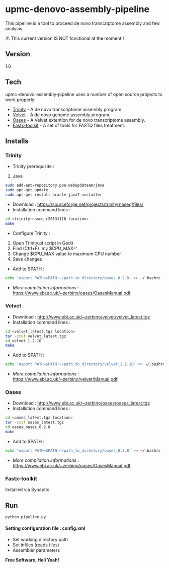 upmc-denovo-assembly-pipeline
=============================

This pipeline is a tool to proceed de novo transcriptome assembly and few analysis.

/!\ This current version IS NOT fonctional at the moment !

Version
----

1.0

Tech
-----------

upmc-denovo-assembly-pipeline uses a number of open source projects to work properly:

* [Trinity] - A de novo transcriptome assembly program.
* [Velvet] - A de novo genome assembly program.
* [Oases] - A Velvet extention for de novo transcriptome assembly.
* [Fastx-toolkit] - A set of tools for FASTQ files treatment.

Installs
--------------
### Trinity

* Trinity prerequisite : 

1. Java
```sh
sudo add-apt-repository ppa:webupd8team/java
sudo apt-get update
sudo apt-get install oracle-java7-installer
```

* Download : https://sourceforge.net/projects/trinityrnaseq/files/
* Installation command lines : 
```sh
cd <trinityrnaseq_r20131110 location>
make 
```
* Configure Trinity :

1. Open Trinity.pl script in Gedit
2. Find (Ctrl+F) 'my $CPU_MAX='
3. Change $CPU_MAX value to maximum CPU number
4. Save changes

* Add to $PATH : 
```sh
echo 'export PATH=$PATH:~/path_to_directory/oases_0.2.8' >> ~/.bashrc
```
* _More compilation informations_ : https://www.ebi.ac.uk/~zerbino/oases/OasesManual.pdf

### Velvet

* Download : http://www.ebi.ac.uk/~zerbino/velvet/velvet_latest.tgz
* Installation command lines : 
```sh
cd <velvet_latest.tgz location>
tar -zxvf velvet_latest.tgz
cd velvet_1.2.10
make
```
* Add to $PATH : 
```sh
echo 'export PATH=$PATH:~/path_to_directory/velvet_1.2.10' >> ~/.bashrc
```
* _More compilation informations_ : https://www.ebi.ac.uk/~zerbino/velvet/Manual.pdf

### Oases

* Download : http://www.ebi.ac.uk/~zerbino/oases/oases_latest.tgz 
* Installation command lines : 
```sh
cd <oases_latest.tgz location>
tar -zxvf oases_latest.tgz
cd oases_oases_0.2.8
make 
```
* Add to $PATH : 
```sh
echo 'export PATH=$PATH:~/path_to_directory/oases_0.2.8' >> ~/.bashrc
```
* _More compilation informations_ : https://www.ebi.ac.uk/~zerbino/oases/OasesManual.pdf

### Fastx-toolkit
Installed via Synaptic


Run
--------------

```sh
python pipeline.py
```


#### Setting configuration file : config.xml 

* Set working directory path
* Set infiles (reads files)
* Assembler parameters


**Free Software, Hell Yeah!**

[Trinity]:http://trinityrnaseq.sourceforge.net/
[Velvet]:http://www.ebi.ac.uk/~zerbino/velvet/
[Oases]:https://www.ebi.ac.uk/~zerbino/oases/
[Fastx-toolkit]:http://hannonlab.cshl.edu/fastx_toolkit/
